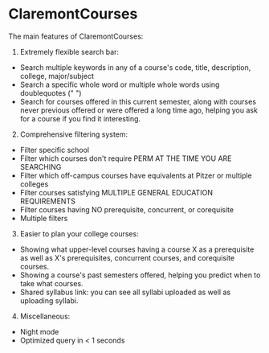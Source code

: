 # ClaremontCourses

The main features of ClaremontCourses:
1. Extremely flexible search bar:
- Search multiple keywords in any of a course's code, title, description, college, major/subject
- Search a specific whole word or multiple whole words using doublequotes (" ")
- Search for courses offered in this current semester, along with courses never previous offered or were offered a long time ago, helping you ask for a course if you find it interesting.

2. Comprehensive filtering system:
- Filter specific school
- Filter which courses don't require PERM AT THE TIME YOU ARE SEARCHING
- Filter which off-campus courses have equivalents at Pitzer or multiple colleges
- Filter courses satisfying MULTIPLE GENERAL EDUCATION REQUIREMENTS
- Filter courses having NO prerequisite, concurrent, or corequisite
- Multiple filters

3. Easier to plan your college courses:
- Showing what upper-level courses having a course X as a prerequisite as well as X's prerequisites, concurrent courses, and corequisite courses.
- Showing a course's past semesters offered, helping you predict when to take what courses.
- Shared syllabus link: you can see all syllabi uploaded as well as uploading syllabi.

4. Miscellaneous:
- Night mode
- Optimized query in < 1 seconds
